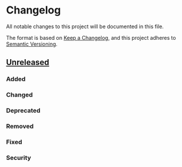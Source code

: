 # Changelog
All notable changes to this project will be documented in this file.

The format is based on [Keep a Changelog](https://keepachangelog.com/en/1.0.0/),
and this project adheres to [Semantic Versioning](https://semver.org/spec/v2.0.0.html).


## [Unreleased]
### Added
### Changed
### Deprecated
### Removed
### Fixed
### Security


[Unreleased]: https://github.com/DeepLcom/deepl-dotnet/compare/5dde2ed2...HEAD
